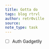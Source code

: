 ```yaml
---
title: Gotta do
tags: blog rtrvl
author: retr0ville
source: 
note_type: task
---
```

- [ ] Auth Gadgetlly